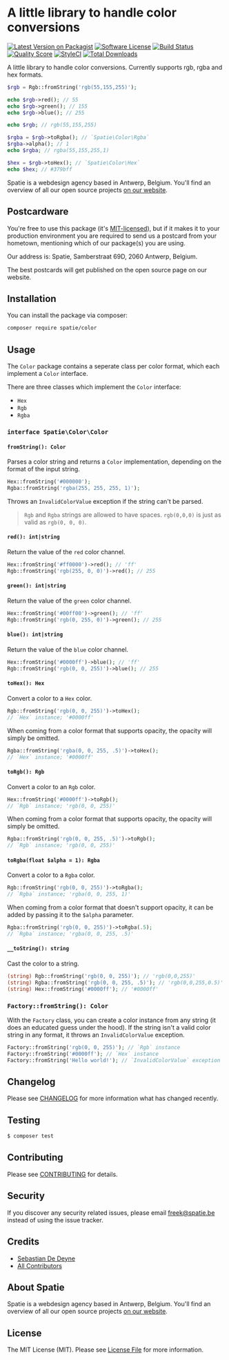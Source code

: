 # A little library to handle color conversions

[![Latest Version on Packagist](https://img.shields.io/packagist/v/spatie/color.svg?style=flat-square)](https://packagist.org/packages/spatie/color)
[![Software License](https://img.shields.io/badge/license-MIT-brightgreen.svg?style=flat-square)](LICENSE.md)
[![Build Status](https://img.shields.io/travis/spatie/color/master.svg?style=flat-square)](https://travis-ci.org/spatie/color)
[![Quality Score](https://img.shields.io/scrutinizer/g/spatie/color.svg?style=flat-square)](https://scrutinizer-ci.com/g/spatie/color)
[![StyleCI](https://styleci.io/repos/68709937/shield?branch=master)](https://styleci.io/repos/68709937)
[![Total Downloads](https://img.shields.io/packagist/dt/spatie/color.svg?style=flat-square)](https://packagist.org/packages/spatie/color)

A little library to handle color conversions. Currently supports rgb, rgba and hex formats.

```php
$rgb = Rgb::fromString('rgb(55,155,255)');

echo $rgb->red(); // 55
echo $rgb->green(); // 155
echo $rgb->blue(); // 255

echo $rgb; // rgb(55,155,255)

$rgba = $rgb->toRgba(); // `Spatie\Color\Rgba`
$rgba->alpha(); // 1
echo $rgba; // rgba(55,155,255,1)

$hex = $rgb->toHex(); // `Spatie\Color\Hex`
echo $hex; // #379bff
```

Spatie is a webdesign agency based in Antwerp, Belgium. You'll find an overview of all our open source projects [on our website](https://spatie.be/opensource).

## Postcardware

You're free to use this package (it's [MIT-licensed](LICENSE.md)), but if it makes it to your production environment you are required to send us a postcard from your hometown, mentioning which of our package(s) you are using.

Our address is: Spatie, Samberstraat 69D, 2060 Antwerp, Belgium.

The best postcards will get published on the open source page on our website.

## Installation

You can install the package via composer:

```bash
composer require spatie/color
```

## Usage

The `Color` package contains a seperate class per color format, which each implement a `Color` interface.

There are three classes which implement the `Color` interface:

- `Hex`
- `Rgb`
- `Rgba`

### `interface Spatie\Color\Color`

#### `fromString(): Color`

Parses a color string and returns a `Color` implementation, depending on the format of the input string.

```php
Hex::fromString('#000000');
Rgba::fromString('rgba(255, 255, 255, 1)');
```

Throws an `InvalidColorValue` exception if the string can't be parsed.

> `Rgb` and `Rgba` strings are allowed to have spaces. `rgb(0,0,0)` is just as valid as `rgb(0, 0, 0)`.

#### `red(): int|string`

Return the value of the `red` color channel.

```php
Hex::fromString('#ff0000')->red(); // 'ff'
Rgb::fromString('rgb(255, 0, 0)')->red(); // 255
```

#### `green(): int|string`

Return the value of the `green` color channel.

```php
Hex::fromString('#00ff00')->green(); // 'ff'
Rgb::fromString('rgb(0, 255, 0)')->green(); // 255
```

#### `blue(): int|string`

Return the value of the `blue` color channel.

```php
Hex::fromString('#0000ff')->blue(); // 'ff'
Rgb::fromString('rgb(0, 0, 255)')->blue(); // 255
```

#### `toHex(): Hex`

Convert a color to a `Hex` color.

```php
Rgb::fromString('rgb(0, 0, 255)')->toHex();
// `Hex` instance; '#0000ff'
```

When coming from a color format that supports opacity, the opacity will simply be omitted.

```php
Rgba::fromString('rgba(0, 0, 255, .5)')->toHex();
// `Hex` instance; '#0000ff'
```

#### `toRgb(): Rgb`

Convert a color to an `Rgb` color.

```php
Hex::fromString('#0000ff')->toRgb();
// `Rgb` instance; 'rgb(0, 0, 255)'
```

When coming from a color format that supports opacity, the opacity will simply be omitted.

```php
Rgba::fromString('rgb(0, 0, 255, .5)')->toRgb();
// `Rgb` instance; 'rgb(0, 0, 255)'
```

#### `toRgba(float $alpha = 1): Rgba`

Convert a color to a `Rgba` color.

```php
Rgb::fromString('rgb(0, 0, 255)')->toRgba();
// `Rgba` instance; 'rgba(0, 0, 255, 1)'
```

When coming from a color format that doesn't support opacity, it can be added by passing it to the `$alpha` parameter.

```php
Rgba::fromString('rgb(0, 0, 255)')->toRgba(.5);
// `Rgba` instance; 'rgba(0, 0, 255, .5)'
```

#### `__toString(): string`

Cast the color to a string.

```php
(string) Rgb::fromString('rgb(0, 0, 255)'); // 'rgb(0,0,255)'
(string) Rgba::fromString('rgb(0, 0, 255, .5)'); // 'rgb(0,0,255,0.5)'
(string) Hex::fromString('#0000ff'); // '#0000ff'
```

### `Factory::fromString(): Color`

With the `Factory` class, you can create a color instance from any string (it does an educated guess under the hood). If the string isn't a valid color string in any format, it throws an `InvalidColorValue` exception.

```php
Factory::fromString('rgb(0, 0, 255)'); // `Rgb` instance
Factory::fromString('#0000ff'); // `Hex` instance
Factory::fromString('Hello world!'); // `InvalidColorValue` exception
```

## Changelog

Please see [CHANGELOG](CHANGELOG.md) for more information what has changed recently.

## Testing

``` bash
$ composer test
```

## Contributing

Please see [CONTRIBUTING](CONTRIBUTING.md) for details.

## Security

If you discover any security related issues, please email freek@spatie.be instead of using the issue tracker.

## Credits

- [Sebastian De Deyne](https://github.com/sebastiandedeyne)
- [All Contributors](../../contributors)

## About Spatie
Spatie is a webdesign agency based in Antwerp, Belgium. You'll find an overview of all our open source projects [on our website](https://spatie.be/opensource).

## License

The MIT License (MIT). Please see [License File](LICENSE.md) for more information.

